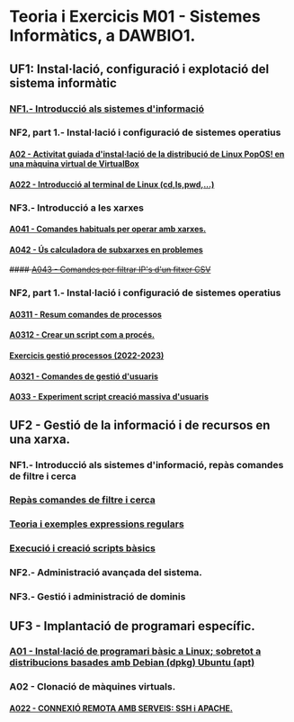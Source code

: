 # Teoria i Exercicis M01 - Sistemes Informàtics, a DAWBIO1. 

## UF1: Instal·lació, configuració i explotació del sistema informàtic

### [NF1.- Introducció als sistemes d'informació](./m01-uf1/uf1-nf1-sessio11-components-si.md)

### NF2, part 1.- Instal·lació i configuració de sistemes operatius

#### [A02 - Activitat guiada d'instal·lació de la distribució de Linux PopOS! en una màquina virtual de VirtualBox ](./m01-uf1/uf1-nf2-sessio2-install-popos-vbox.pdf)

#### [A022 - Introducció al terminal de Linux (cd,ls,pwd,...)](./m01-uf1/uf1-nf2-exercicisTerminalLinux.md)

### NF3.- Introducció a les xarxes

#### [A041 - Comandes habituals per operar amb xarxes.](./m01-uf1/nf3-pt4-xarxes.md)

#### [A042 - Ús calculadora de subxarxes en problemes](./m01-uf1/nf3-pt42-xarxes.md)

<strike>#### [A043 - Comandes per filtrar IP's d'un fitxer CSV](./m01-uf1/nf3-pt43-xarxes.md)</strike>

### NF2, part 1.- Instal·lació i configuració de sistemes operatius

#### [A0311 - Resum comandes de processos](./m01-uf1/uf1-nf2-pt3-introprocessos.md)

#### [A0312 - Crear un script com a procés.](./m01-uf1/practica3/uf1-nf2-pt3-practica-processos.md#6-script-com-a-proc%C3%A9s)

#### [Exercicis gestió processos (2022-2023)](https://github.com/miquelamorosaldev/m01-sistemes-dawbio-2122/tree/main/m01-uf1/practica3)

#### [A0321 - Comandes de gestió d'usuaris](./m01-uf1/uf1-nf2-pt32-gestiousuaris.md)

#### [A033 - Experiment script creació massiva d'usuaris](./m01-uf1/uf1-nf2-pt33-creacio-massiva-usuaris.md)

## UF2 - Gestió de la informació i de recursos en una xarxa.

### NF1.- Introducció als sistemes d'informació, repàs comandes de filtre i cerca

### [Repàs comandes de filtre i cerca](./m01-uf2/uf2-nf1-repas/uf2-nf1-repas-comandes-exam.md)

### [Teoria i exemples expressions regulars](./m01-uf2/intro-regexps2/readme.md)

### [Execució i creació scripts bàsics](https://github.com/miquelamorosaldev/m01-sistemes-dawbio-2122/tree/main/m01-uf2/scripts)

### NF2.- Administració avançada del sistema.

### NF3.- Gestió i administració de dominis

## UF3 - Implantació de programari específic.

### [A01 - Instal·lació de programari bàsic a Linux; sobretot a distribucions basades amb Debian (dpkg) Ubuntu (apt)](./m01-uf3/DAWBIO1%20-%20M01%20-%20UF3%20-%20PT1%20-%20Instal·lació%20i%20gestió%20del%20programari%20bàsic%20i%20delaboració%20de%20la%20documentació%20tècnica%20(2022-2023).pdf)

### A02 - Clonació de màquines virtuals.

#### [A022 - CONNEXIÓ REMOTA AMB SERVEIS: SSH i APACHE.](m01-uf3/DAWBIO1%20-%20M01%20-%20UF3%20-%20PT1%20-%20Instal·lació%20i%20gestió%20del%20programari%20bàsic%20i%20delaboració%20de%20la%20documentació%20tècnica%20(2022-2023).pdf)

